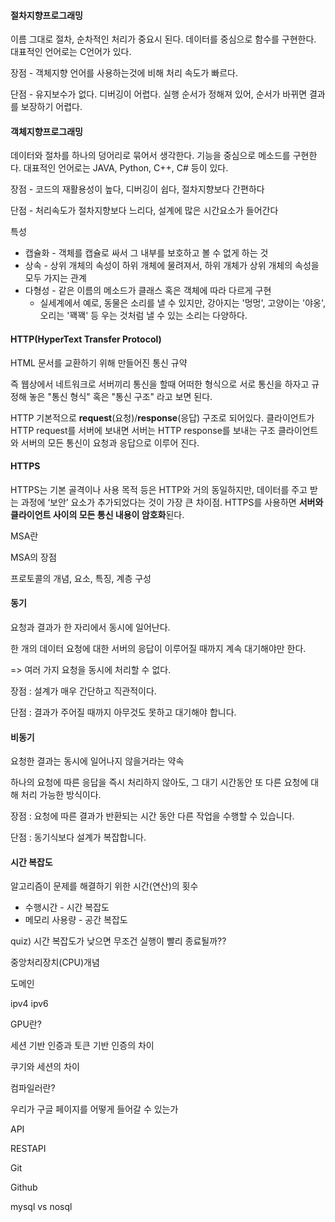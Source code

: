 #### 절차지향프로그래밍 

이름 그대로 절차, 순차적인 처리가 중요시 된다. 데이터를 중심으로 함수를 구현한다. 대표적인 언어로는 C언어가 있다.

장점 - 객체지향 언어를 사용하는것에 비해 처리 속도가 빠르다.

단점 - 유지보수가 없다. 디버깅이 어렵다. 실행 순서가 정해져 있어, 순서가 바뀌면 결과를 보장하기 어렵다.



#### 객체지향프로그래밍

데이터와 절차를 하나의 덩어리로 묶어서 생각한다. 기능을 중심으로 메소드를 구현한다. 대표적인 언어로는 JAVA, Python, C++, C# 등이 있다.

장점 - 코드의 재활용성이 높다, 디버깅이 쉽다, 절차지향보다 간편하다

단점 - 처리속도가 절차지향보다 느리다, 설계에 많은 시간요소가 들어간다

특성 

- 캡슐화 - 객체를 캡슐로 싸서 그 내부를 보호하고 볼 수 없게 하는 것
- 상속 - 상위 개체의 속성이 하위 개체에 물려져서, 하위 개체가 상위 개체의 속성을 모두 가지는 관계
- 다형성 - 같은 이름의 메소드가 클래스 혹은 객체에 따라 다르게 구현
  - 실세계에서 예로, 동물은 소리를 낼 수 있지만, 강아지는 '멍멍', 고양이는 '야옹', 오리는 '꽥꽥' 등 우는 것처럼 낼 수 있는 소리는 다양하다.



#### HTTP(HyperText Transfer Protocol)

HTML 문서를 교환하기 위해 만들어진 통신 규약

즉 웹상에서 네트워크로 서버끼리 통신을 할때 어떠한 형식으로 서로 통신을 하자고 규정해 놓은 "통신 형식" 혹은 "통신 구조" 라고 보면 된다.

HTTP 기본적으로 **request**(요청)/**response**(응답) 구조로 되어있다.
클라이언트가 HTTP request를 서버에 보내면 서버는 HTTP response를 보내는 구조
클라이언트와 서버의 모든 통신이 요청과 응답으로 이루어 진다.



#### HTTPS

HTTPS는 기본 골격이나 사용 목적 등은 HTTP와 거의 동일하지만, 데이터를 주고 받는 과정에 ‘보안’ 요소가 추가되었다는 것이 가장 큰 차이점. HTTPS를 사용하면 **서버와 클라이언트 사이의 모든 통신 내용이 암호화**된다.



MSA란

MSA의 장점



프로토콜의 개념, 요소, 특징, 계층 구성



#### 동기

요청과 결과가 한 자리에서 동시에 일어난다. 

한 개의 데이터 요청에 대한 서버의 응답이 이루어질 때까지 계속 대기해야만 한다. 

=> 여러 가지 요청을 동시에 처리할 수 없다.

장점 : 설계가 매우 간단하고 직관적이다.

단점 : 결과가 주어질 때까지 아무것도 못하고 대기해야 합니다.

#### 비동기 

요청한 결과는 동시에 일어나지 않을거라는 약속

하나의 요청에 따른 응답을 즉시 처리하지 않아도, 그 대기 시간동안 또 다른 요청에 대해 처리 가능한 방식이다.

장점 : 요청에 따른 결과가 반환되는 시간 동안 다른 작업을 수행할 수 있습니다.

단점 : 동기식보다 설계가 복잡합니다.



#### 시간 복잡도

알고리즘이 문제를 해결하기 위한 시간(연산)의 횟수

- 수행시간 - 시간 복잡도
- 메모리 사용량 - 공간 복잡도



quiz) 시간 복잡도가 낮으면 무조건 실행이 빨리 종료될까??



중앙처리장치(CPU)개념

도메인



ipv4 ipv6

GPU란?



세션 기반 인증과 토큰 기반 인증의 차이

쿠기와 세션의 차이

컴파일러란?



우리가 구글 페이지를 어떻게 들어갈 수 있는가



API

RESTAPI



Git

Github



mysql vs nosql
